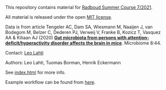 This repository contains material for [Radboud Summer Course 7/2021](https://www.ru.nl/radboudsummerschool/courses/2021/brain-bacteria-behaviour/).

All material is released under the open [MIT license](LICENSE).

Data is from article Tengeler AC, Dam SA, Wiesmann M, Naaijen J, van Bodegom M, 
Belzer C, Dederen PJ, Verweij V, Franke B, Kozicz T, Vasquez AA & Kiliaan AJ (2020)
[**Gut microbiota from persons with attention-deficit/hyperactivity disorder affects the brain in mice**](https://doi.org/10.1186/s40168-020-00816-x).
Microbiome 8:44. 

Contact: [Leo Lahti](http://datascience.utu.fi/)

Authors: Leo Lahti, Tuomas Borman, Henrik Eckermann

See [index.html](index.html) for more info.

Example workflow can be found from [here](https://microbiome.github.io/course_2021_radboud/).

